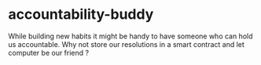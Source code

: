 # accountability-buddy
While building new habits it might be handy to have someone who can hold us accountable. Why not store our resolutions in a smart contract and let computer be our friend ?
